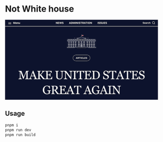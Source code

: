# Not White house

![og.png](./src/app/og.png)

## Usage

```shell
pnpm i
pnpm run dev
pnpm run build
```
